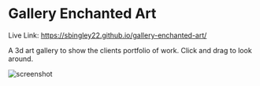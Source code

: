 # Gallery Enchanted Art

Live Link: https://sbingley22.github.io/gallery-enchanted-art/


A 3d art gallery to show the clients portfolio of work.
Click and drag to look around.

![screenshot](./screenshot)
